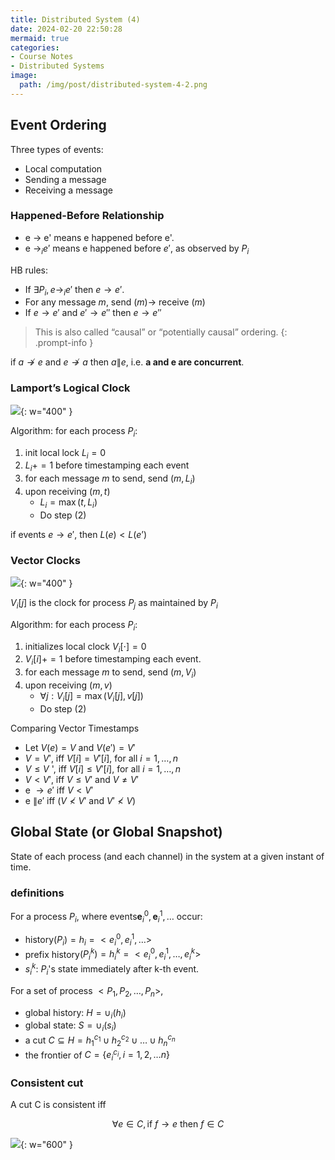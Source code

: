 ```yaml
---
title: Distributed System (4)
date: 2024-02-20 22:50:28
mermaid: true
categories:
- Course Notes
- Distributed Systems
image:
  path: /img/post/distributed-system-4-2.png
---
```


## Event Ordering

Three types of events:

- Local computation
- Sending a message
- Receiving a message

### Happened-Before Relationship

- e $\rightarrow$ e' means e happened before e'.
- e $\rightarrow_i e'$ means e happened before $e'$, as observed by $P_{i}$

HB rules:

- If $\exists P_{i}, e \rightarrow_{i} e'$ then $e \rightarrow e'$.
- For any message $m$, send $(m) \rightarrow$ receive $(m)$
- If $e \rightarrow e'$ and $e' \rightarrow e''$ then $e \rightarrow e''$

> This is also called “causal” or “potentially causal” ordering.
{: .prompt-info }

if $a \nrightarrow e$ and $e \nrightarrow a$ then $a \| e$, i.e. **a and e are concurrent**.

### Lamport’s Logical Clock

![](/img/post/distributed-system-4.png){: w="400" }

Algorithm: for each process $P_i$:

1. init local lock $L_i = 0$
2. $L_i += 1$ before timestamping each event
3. for each message $m$ to send, send $(m,L_i)$
4. upon receiving $(m,t)$
   - $L_i = \max(t, L_i)$
   - Do step (2)

if events $e \to e'$, then $L(e) < L(e’)$

### Vector Clocks

![](/img/post/distributed-system-4-1.png){: w="400" }

$V_i[j]$ is the clock for process $P_j$ as maintained by $P_i$

Algorithm: for each process $P_i$:

1. initializes local clock $V_i[\cdot] = 0$
2. $V_i[i] += 1$ before timestamping each event.
3. for each message $m$ to send, send $(m, V_i)$
4. upon receiving $(m, v)$
   - $\forall j : V_i[j] = \max(V_i[j], v[j])$
   - Do step (2)

Comparing Vector Timestamps

- Let $V(e)=V$ and $V\left(e'\right)=V'$
- $V=V'$, iff $V[i]=V'[i]$, for all $i=1, \ldots, n$
- $V \leq V$ ', iff $V[i] \leq V'[i]$, for all $i=1, \ldots, n$
- $V<V'$, iff $V \leq V'$ and $V \neq V'$
- e $\rightarrow e'$ iff $V<V'$
- e $\| e'$ iff $\left(V \nless V'\right.$ and $\left.V' \nless V\right)$

## Global State (or Global Snapshot)

State of each process (and each channel) in the system at a
given instant of time.

### definitions

For a process $P_{i}$,
where events$\mathbf{e}_i^0, \mathbf{e}_i^1, \ldots$ occur:

- history$(P_i) = h_i = <e_i^0, e_i^1, \ldots>$
- prefix history$(P_i^k) = h_i^k = <e_i^0, e_i^1, \ldots, e_i^k>$
- $s_i^k$: $P_i$'s state immediately after k-th event.

For a set of process $<P_1, P_2, \ldots, P_n>$,

- global history: $H=\cup_i\left(h_i\right)$
- global state: $S=\cup_i\left(s_i\right)$
- a cut $C \subseteq H=h_1^{c_1} \cup h_2^{c_2} \cup \ldots \cup h_n^{c_n}$
- the frontier of $C=\{e_i^{c_i}, i=1,2, \ldots n\}$

### Consistent cut

A cut C is consistent iff

$$\forall e \in  C,  \text{if } f\to e \text{ then } f \in C$$

![](/img/post/distributed-system-4-2.png){: w="600" }